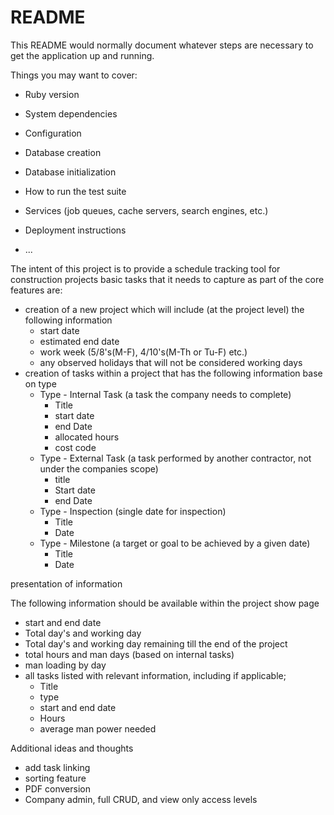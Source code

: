 # README

This README would normally document whatever steps are necessary to get the
application up and running.

Things you may want to cover:

* Ruby version

* System dependencies

* Configuration

* Database creation

* Database initialization

* How to run the test suite

* Services (job queues, cache servers, search engines, etc.)

* Deployment instructions

* ...


The intent of this project is to provide a schedule tracking tool for construction projects
basic tasks that it needs to capture as part of the core features are:

* creation of a new project which will include (at the project level) the following information
    * start date
    * estimated end date
    * work week (5/8's(M-F), 4/10's(M-Th or Tu-F) etc.)
    * any observed holidays that will not be considered working days
* creation of tasks within a project that has the following information base on type
    * Type - Internal Task (a task the company needs to complete)
        * Title
        * start date
        * end Date
        * allocated hours
        * cost code
    * Type - External Task (a task performed by another contractor, not under the companies scope)
        * title
        * Start date
        * end Date
    * Type - Inspection (single date for inspection)
        * Title
        * Date
    * Type - Milestone (a target or goal to be achieved by a given date)
        * Title
        * Date

presentation of information

The following information should be available within the project show page
* start and end date
* Total day's and working day
* Total day's and working day remaining till the end of the project
* total hours and man days (based on internal tasks)
* man loading by day
* all tasks listed with relevant information, including if applicable;
    * Title
    * type
    * start and end date
    * Hours
    * average man power needed


Additional ideas and thoughts
- add task linking
- sorting feature
- PDF conversion
- Company admin, full CRUD, and view only access levels
